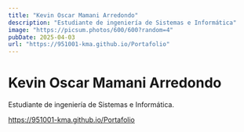 ```yaml
---
title: "Kevin Oscar Mamani Arredondo"
description: "Estudiante de ingeniería de Sistemas e Informática"
image: "https://picsum.photos/600/600?random=4"
pubDate: 2025-04-03
url: "https://951001-kma.github.io/Portafolio"
---
```


# Kevin Oscar Mamani Arredondo

Estudiante de ingeniería de Sistemas e Informática.

https://951001-kma.github.io/Portafolio
